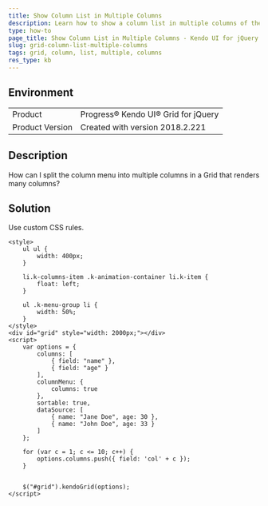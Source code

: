 ```yaml
---
title: Show Column List in Multiple Columns
description: Learn how to show a column list in multiple columns of the Kendo UI Grid.
type: how-to
page_title: Show Column List in Multiple Columns - Kendo UI for jQuery Data Grid
slug: grid-column-list-multiple-columns
tags: grid, column, list, multiple, columns
res_type: kb
---
```


## Environment

<table>
 <tr>
  <td>Product</td>
  <td>Progress® Kendo UI® Grid for jQuery</td> 
 </tr>
 <tr>
  <td>Product Version</td>
  <td>Created with version 2018.2.221</td>
 </tr>
</table>


## Description

How can I split the column menu into multiple columns in a Grid that renders many columns?

## Solution

Use custom CSS rules.

```dojo
<style>
    ul ul {
        width: 400px;
    }

    li.k-columns-item .k-animation-container li.k-item {
        float: left;
    }

    ul .k-menu-group li {
        width: 50%;
    }
</style>
<div id="grid" style="width: 2000px;"></div>
<script>
    var options = {
        columns: [
            { field: "name" },
            { field: "age" }
        ],
        columnMenu: {
            columns: true
        },
        sortable: true,
        dataSource: [
            { name: "Jane Doe", age: 30 },
            { name: "John Doe", age: 33 }
        ]
    };

    for (var c = 1; c <= 10; c++) {
        options.columns.push({ field: 'col' + c });
    }


    $("#grid").kendoGrid(options);
</script>
```

